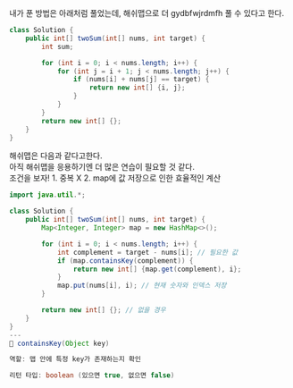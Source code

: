 내가 푼 방법은 아래처럼 풀었는데, 해쉬맵으로 더 gydbfwjrdmfh 풀 수 있다고 한다.

```java
class Solution {
    public int[] twoSum(int[] nums, int target) {
        int sum;

        for (int i = 0; i < nums.length; i++) {
            for (int j = i + 1; j < nums.length; j++) {
                if (nums[i] + nums[j] == target) {
                    return new int[] {i, j};
                }
            }
        }
        return new int[] {};
    }
}
```

해쉬맵은 다음과 같다고한다.<br>
아직 해쉬맵을 응용하기엔 더 많은 연습이 필요할 것 같다.<br>
조건을 보자! 1. 중복 X 2. map에 값 저장으로 인한 효율적인 계산 
```java
import java.util.*;

class Solution {
    public int[] twoSum(int[] nums, int target) {
        Map<Integer, Integer> map = new HashMap<>();

        for (int i = 0; i < nums.length; i++) {
            int complement = target - nums[i]; // 필요한 값
            if (map.containsKey(complement)) {
                return new int[] {map.get(complement), i};
            }
            map.put(nums[i], i); // 현재 숫자와 인덱스 저장
        }

        return new int[] {}; // 없을 경우
    }
}
---
📌 containsKey(Object key)

역할: 맵 안에 특정 key가 존재하는지 확인

리턴 타입: boolean (있으면 true, 없으면 false)
```
